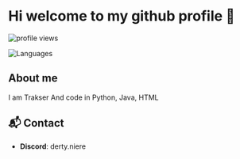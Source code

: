 
# Hi welcome to my github profile 👋 


![profile views](https://komarev.com/ghpvc/?username=Trakser&color=blue)

![Languages](https://github-readme-stats.vercel.app/api/top-langs/?username=Trakser&layout=compact&theme=tokyonight)


## About me

I am Trakser And code in Python, Java, HTML


## 📬 Contact

- **Discord**: derty.niere

